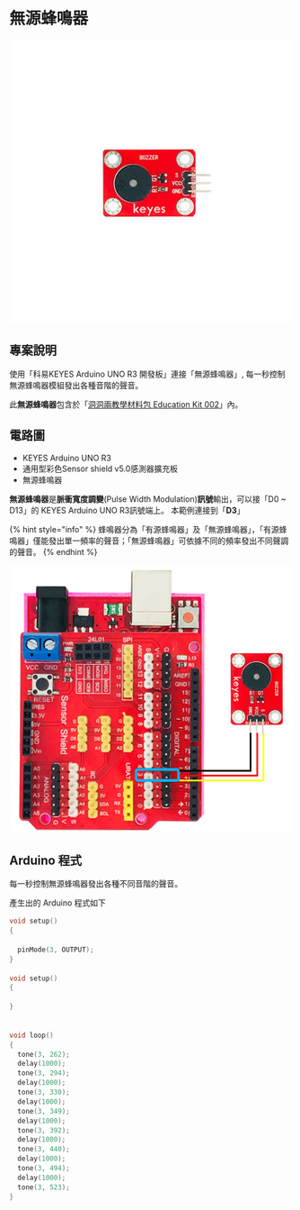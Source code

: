 # 無源蜂鳴器

![](../../.gitbook/assets/01%20%284%29.png)

## 專案說明

使用「科易KEYES Arduino UNO R3 開發板」連接「無源蜂鳴器」, 每一秒控制無源蜂鳴器模組發出各種音階的聲音。

此**無源蜂鳴器**包含於「[洞洞兩教學材料包 Education Kit 002](https://www.robotkingdom.com.tw/product/rk-education-kit-002/)」內。

## 電路圖

* KEYES Arduino UNO R3 
* 通用型彩色Sensor shield v5.0感測器擴充板
* 無源蜂鳴器

**無源蜂鳴器**是**脈衝寬度調變**\(Pulse Width Modulation\)**訊號**輸出，可以接「D0 ~ D13」的 KEYES Arduino UNO R3訊號端上。 本範例連接到「**D3**」

{% hint style="info" %}
蜂鳴器分為「有源蜂鳴器」及「無源蜂鳴器」，「有源蜂鳴器」僅能發出單一頻率的聲音；「無源蜂鳴器」可依據不同的頻率發出不同聲調的聲音。
{% endhint %}

![](../../.gitbook/assets/02%20%282%29.png)

## Arduino 程式

每一秒控制無源蜂鳴器發出各種不同音階的聲音。

產生出的 Arduino 程式如下

```c
void setup()
{

  pinMode(3, OUTPUT);
}

void setup()
{

}


void loop()
{
  tone(3, 262);
  delay(1000);
  tone(3, 294);
  delay(1000);
  tone(3, 330);
  delay(1000);
  tone(3, 349);
  delay(1000);
  tone(3, 392);
  delay(1000);
  tone(3, 440);
  delay(1000);
  tone(3, 494);
  delay(1000);
  tone(3, 523);
}

```



